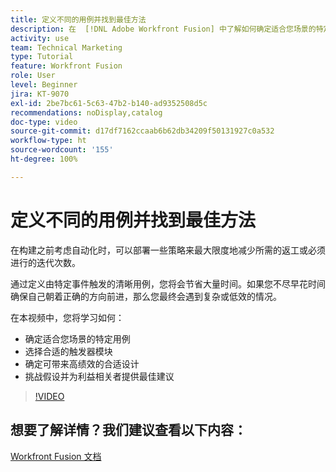 ```yaml
---
title: 定义不同的用例并找到最佳方法
description: 在  [!DNL Adobe Workfront Fusion] 中了解如何确定适合您场景的特定用例，确定正确的设计，并向利益相关者提供最佳建议。
activity: use
team: Technical Marketing
type: Tutorial
feature: Workfront Fusion
role: User
level: Beginner
jira: KT-9070
exl-id: 2be7bc61-5c63-47b2-b140-ad9352508d5c
recommendations: noDisplay,catalog
doc-type: video
source-git-commit: d17df7162ccaab6b62db34209f50131927c0a532
workflow-type: ht
source-wordcount: '155'
ht-degree: 100%

---
```


# 定义不同的用例并找到最佳方法

在构建之前考虑自动化时，可以部署一些策略来最大限度地减少所需的返工或必须进行的迭代次数。

通过定义由特定事件触发的清晰用例，您将会节省大量时间。如果您不尽早花时间确保自己朝着正确的方向前进，那么您最终会遇到复杂或低效的情况。

在本视频中，您将学习如何：

* 确定适合您场景的特定用例
* 选择合适的触发器模块
* 确定可带来高绩效的合适设计
* 挑战假设并为利益相关者提供最佳建议

>[!VIDEO](https://video.tv.adobe.com/v/3418195/?quality=12&learn=on&enablevpops&captions=chi_hans)

## 想要了解详情？我们建议查看以下内容：

[Workfront Fusion 文档](https://experienceleague.adobe.com/docs/workfront/using/adobe-workfront-fusion/workfront-fusion-2.html?lang=zh-Hans)
